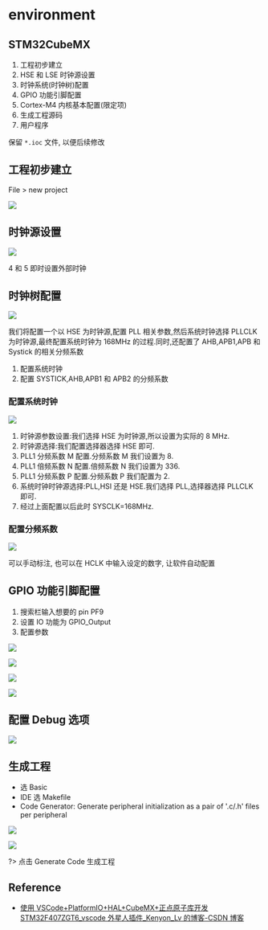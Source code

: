 # environment

## STM32CubeMX

1. 工程初步建立
2. HSE 和 LSE 时钟源设置
3. 时钟系统(时钟树)配置
4. GPIO 功能引脚配置
5. Cortex-M4 内核基本配置(限定项)
6. 生成工程源码
7. 用户程序

保留 `*.ioc` 文件, 以便后续修改

## 工程初步建立

File > new project

![](assets/2023-08-18-19-48-58.png)

## 时钟源设置

![](assets/2023-08-18-19-53-40.png)

4 和 5 即时设置外部时钟

## 时钟树配置

![](assets/2023-08-18-19-56-14.png)

我们将配置一个以 HSE 为时钟源,配置 PLL 相关参数,然后系统时钟选择 PLLCLK 为时钟源,最终配置系统时钟为 168MHz 的过程.同时,还配置了 AHB,APB1,APB 和 Systick 的相关分频系数

1. 配置系统时钟
2. 配置 SYSTICK,AHB,APB1 和 APB2 的分频系数

### 配置系统时钟

![](assets/2023-08-18-19-58-01.png)

1. 时钟源参数设置:我们选择 HSE 为时钟源,所以设置为实际的 8 MHz.
2. 时钟源选择:我们配置选择器选择 HSE 即可.
3. PLL1 分频系数 M 配置.分频系数 M 我们设置为 8.
4. PLL1 倍频系数 N 配置.倍频系数 N 我们设置为 336.
5. PLL1 分频系数 P 配置.分频系数 P 我们配置为 2.
6. 系统时钟时钟源选择:PLL,HSI 还是 HSE.我们选择 PLL,选择器选择 PLLCLK 即可.
7. 经过上面配置以后此时 SYSCLK=168MHz.

### 配置分频系数

![](assets/2023-08-18-20-02-27.png)

可以手动标注, 也可以在 HCLK 中输入设定的数字, 让软件自动配置

## GPIO 功能引脚配置

1. 搜索栏输入想要的 pin PF9
2. 设置 IO 功能为 GPIO_Output
3. 配置参数

![](assets/2023-08-18-20-10-53.png)

![](assets/2023-08-18-20-13-27.png)

![](assets/2023-08-18-20-13-34.png)

![](assets/2023-08-18-20-13-42.png)

## 配置 Debug 选项

![](assets/2023-08-18-20-16-57.png)

## 生成工程

- 选 Basic
- IDE 选 Makefile
- Code Generator: Generate peripheral initialization as a pair of '.c/.h' files per peripheral

![](assets/2023-08-18-20-19-20.png)

![](assets/2023-08-18-20-26-25.png)

?> 点击 Generate Code 生成工程

## Reference

- [使用 VSCode+PlatformIO+HAL+CubeMX+正点原子库开发 STM32F407ZGT6_vscode 外星人插件\_Kenyon_Lv 的博客-CSDN 博客](https://blog.csdn.net/qq_36807337/article/details/123030937)
